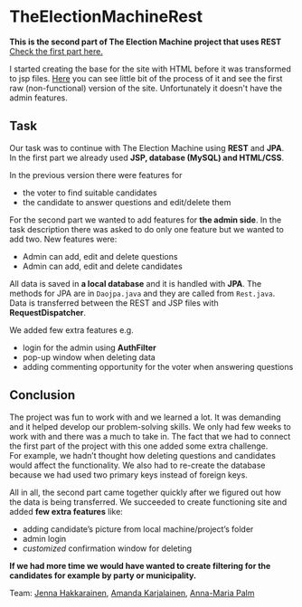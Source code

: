 # TheElectionMachineRest

**This is the second part of The Election Machine project that uses REST**  
[Check the first part here.](https://github.com/jenhakk/TheElectionMachine)

I started creating the base for the site with HTML before it was transformed to jsp files. [Here](https://jenhakk.github.io/Base-for-Election-machine/index2.html) you can see little bit of the process of it and see the first raw (non-functional) version of the site. Unfortunately it doesn't have the admin features.





## Task

Our task was to continue with The Election Machine using **REST** and **JPA**.  
In the first part we already used **JSP, database (MySQL) and HTML/CSS**. 

In the previous version there were features for
 * the voter to find suitable candidates
 * the candidate to answer questions and edit/delete them

For the second part we wanted to add features for **the admin side**. In the task description there was asked to do only one feature but we wanted to add two.
New features were:

 * Admin can add, edit and delete questions 
 * Admin can add, edit and delete candidates
 
All data is saved in **a local database** and it is handled with **JPA**. The methods for JPA are in `Daojpa.java` and they are called from `Rest.java`. Data is transferred between the REST and JSP files with **RequestDispatcher**.

We added few extra features e.g.
 * login for the admin using **AuthFilter** 
 * pop-up window when deleting data
 * adding commenting opportunity for the voter when answering questions

## Conclusion
The project was fun to work with and we learned a lot. It was demanding and it helped develop our problem-solving skills. We only had few weeks to work with and there was a much to take in. The fact that we had to connect the first part of the project with this one added some extra challenge.  
For example, we hadn’t thought how deleting questions and candidates would affect the functionality. We also had to re-create the database because we had used two primary keys instead of foreign keys.

All in all, the second part came together quickly after we figured out how the data is being transferred. We succeeded to create functioning site and added **few extra features** like:
 * adding candidate’s picture from local machine/project’s folder 
 * admin login 
 * *customized* confirmation window for deleting  
 

**If we had more time we would have wanted to create filtering for the candidates for example by party or municipality.**


Team: [Jenna Hakkarainen](https://github.com/jenhakk), [Amanda Karjalainen](https://github.com/amakarj), [Anna-Maria Palm](https://github.com/A-d-f)
